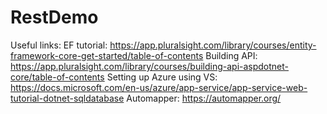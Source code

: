 # RestDemo

Useful links:
EF tutorial: https://app.pluralsight.com/library/courses/entity-framework-core-get-started/table-of-contents
Building API: https://app.pluralsight.com/library/courses/building-api-aspdotnet-core/table-of-contents
Setting up Azure using VS: https://docs.microsoft.com/en-us/azure/app-service/app-service-web-tutorial-dotnet-sqldatabase
Automapper: https://automapper.org/
